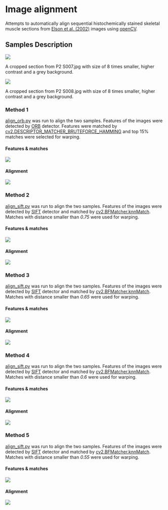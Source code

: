 # Image alignment
Attempts to automatically align sequential histochemically stained skeletal muscle sections from [Elson et al. (2002)](https://sci-hub.mksa.top/10.1016/s0960-8966(02)00047-0) images using [openCV](https://opencv.org/).

## Samples Description 
![](sec1_con_resized.png)

A cropped section from P2 S007.jpg with size of 8 times smaller, higher contrast and a grey background.

![](sec2_con_resized.png)

A cropped section from P2 S008.jpg with size of 8 times smaller, higher contrast and a grey background.

### Method 1
[align_orb.py](align_orb.py) was run to align the two samples. Features of the images were detected by [ORB](https://docs.opencv.org/master/d1/d89/tutorial_py_orb.html) detector. Features were matched by [cv2.DESCRIPTOR_MATCHER_BRUTEFORCE_HAMMING](https://docs.opencv.org/3.4/db/d39/classcv_1_1DescriptorMatcher.html) and top 15% matches were selected for warping.

#### Features & matches
![](results/matches_orb.jpg)
#### Alignment
![](results/aligned_orb.jpg)

### Method 2
[align_sift.py](align_sift.py) was run to align the two samples. Features of the images were detected by [SIFT](https://docs.opencv.org/master/da/df5/tutorial_py_sift_intro.html) detector and matched by [cv2.BFMatcher.knnMatch](https://docs.opencv.org/master/d3/da1/classcv_1_1BFMatcher.html). Matches with distance smaller than *0.75* were used for warping.
#### Features & matches
![](results/matches_075.jpg)
#### Alignment
![](results/aligned_075.jpg)

### Method 3
[align_sift.py](align_sift.py) was run to align the two samples. Features of the images were detected by [SIFT](https://docs.opencv.org/master/da/df5/tutorial_py_sift_intro.html) detector and matched by [cv2.BFMatcher.knnMatch](https://docs.opencv.org/master/d3/da1/classcv_1_1BFMatcher.html). Matches with distance smaller than *0.65* were used for warping.
#### Features & matches
![](results/matches_065.jpg)
#### Alignment
![](results/aligned_065.jpg)

### Method 4
[align_sift.py](align_sift.py) was run to align the two samples. Features of the images were detected by [SIFT](https://docs.opencv.org/master/da/df5/tutorial_py_sift_intro.html) detector and matched by [cv2.BFMatcher.knnMatch](https://docs.opencv.org/master/d3/da1/classcv_1_1BFMatcher.html). Matches with distance smaller than *0.6* were used for warping.
#### Features & matches
![](results/matches_060.jpg)
#### Alignment
![](results/aligned_060.jpg)

### Method 5
[align_sift.py](align_sift.py) was run to align the two samples. Features of the images were detected by [SIFT](https://docs.opencv.org/master/da/df5/tutorial_py_sift_intro.html) detector and matched by [cv2.BFMatcher.knnMatch](https://docs.opencv.org/master/d3/da1/classcv_1_1BFMatcher.html). Matches with distance smaller than *0.55* were used for warping.
#### Features & matches
![](results/matches_055.jpg)
#### Alignment
![](results/aligned_055.jpg)
